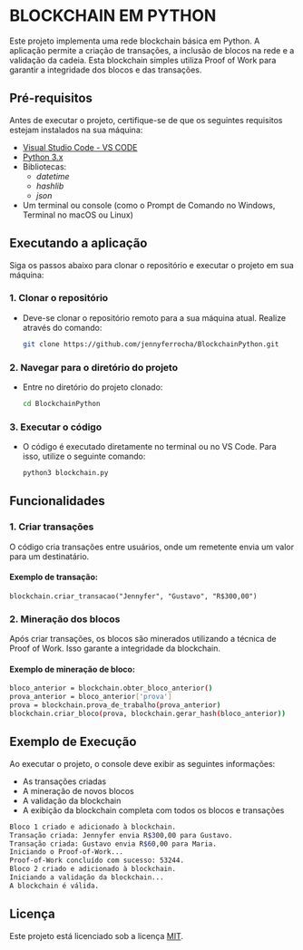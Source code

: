 # **BLOCKCHAIN EM PYTHON**

Este projeto implementa uma rede blockchain básica em Python. A aplicação permite a criação de transações, a inclusão de blocos na rede e a validação da cadeia. Esta blockchain simples utiliza Proof of Work para garantir a integridade dos blocos e das transações.

## **Pré-requisitos**

Antes de executar o projeto, certifique-se de que os seguintes requisitos estejam instalados na sua máquina:

- [Visual Studio Code - VS CODE](https://code.visualstudio.com/Download)
- [Python 3.x](https://www.python.org/downloads/)
- Bibliotecas:
  - *datetime* 
  - *hashlib* 
  - *json*
- Um terminal ou console (como o Prompt de Comando no Windows, Terminal no macOS ou Linux)


## **Executando a aplicação**

Siga os passos abaixo para clonar o repositório e executar o projeto em sua máquina:

### **1. Clonar o repositório**

  - Deve-se clonar o repositório remoto para a sua máquina atual. Realize através do comando:

    ```bash
    git clone https://github.com/jennyferrocha/BlockchainPython.git
    ```

### **2. Navegar para o diretório do projeto**

  - Entre no diretório do projeto clonado:
  
    ``` bash
    cd BlockchainPython
    ```

### **3. Executar o código**
  - O código é executado diretamente no terminal ou no VS Code. Para isso, utilize o seguinte comando:

    ```bash
    python3 blockchain.py
    ```

## **Funcionalidades**

### **1. Criar transações**
O código cria transações entre usuários, onde um remetente envia um valor para um destinatário.

#### Exemplo de transação:

```
blockchain.criar_transacao("Jennyfer", "Gustavo", "R$300,00")
```

### **2. Mineração dos blocos**

Após criar transações, os blocos são minerados utilizando a técnica de Proof of Work. Isso garante a integridade da blockchain.

#### Exemplo de mineração de bloco:
``` bash
bloco_anterior = blockchain.obter_bloco_anterior()
prova_anterior = bloco_anterior['prova']
prova = blockchain.prova_de_trabalho(prova_anterior)
blockchain.criar_bloco(prova, blockchain.gerar_hash(bloco_anterior))
```

## **Exemplo de Execução**

Ao executar o projeto, o console deve exibir as seguintes informações:

- As transações criadas
- A mineração de novos blocos
- A validação da blockchain
- A exibição da blockchain completa com todos os blocos e transações

``` bash
Bloco 1 criado e adicionado à blockchain.
Transação criada: Jennyfer envia R$300,00 para Gustavo.
Transação criada: Gustavo envia R$60,00 para Maria.
Iniciando o Proof-of-Work...
Proof-of-Work concluído com sucesso: 53244.
Bloco 2 criado e adicionado à blockchain.
Iniciando a validação da blockchain...
A blockchain é válida.
```

## **Licença**

Este projeto está licenciado sob a licença [MIT](https://choosealicense.com/licenses/mit/).












  


